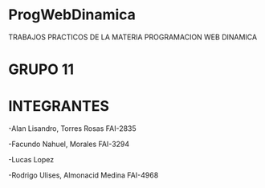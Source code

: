 # ProgWebDinamica
TRABAJOS PRACTICOS DE LA MATERIA PROGRAMACION WEB DINAMICA 

# GRUPO 11

# INTEGRANTES 

-Alan Lisandro, Torres Rosas FAI-2835

-Facundo Nahuel, Morales FAI-3294

-Lucas Lopez

-Rodrigo Ulises, Almonacid Medina FAI-4968
